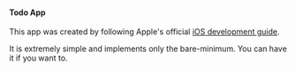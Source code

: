 #### Todo App

This app was created by following Apple's official [iOS development guide](https://developer.apple.com/library/ios/referencelibrary/GettingStarted/RoadMapiOS/index.html#//apple_ref/doc/uid/TP40011343-CH2-SW1).

It is extremely simple and implements only the bare-minimum. You can have it if you want to.
